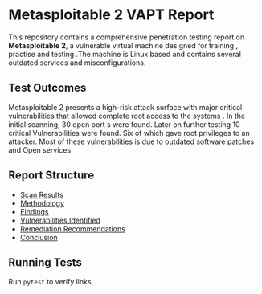 # Metasploitable 2 VAPT Report

This repository contains a comprehensive penetration testing report on **Metasploitable 2**, a vulnerable virtual machine
designed for training , practise and testing .The machine is Linux based and contains several outdated services and misconfigurations.

## Test Outcomes
Metasploitable 2 presents a high-risk attack surface with major critical vulnerabilities that allowed complete root access to the  systems .
In the initial scanning, 30 open port s were found. Later on further testing 10 critical  Vulnerabilities were found. Six of which gave root privileges to an attacker. 
Most of these vulnerabilities is due to outdated software patches and Open services.


## Report Structure
- [Scan Results](01_Scan_Results.md)
- [Methodology](02_Methodology.md)
- [Findings](03_Findings.md)
- [Vulnerabilities Identified](04_Vulnerabilites.md)
- [Remediation Recommendations](05_Remediation.md)
- [Conclusion](06_Conclusion.md)

## Running Tests
Run `pytest` to verify links.
